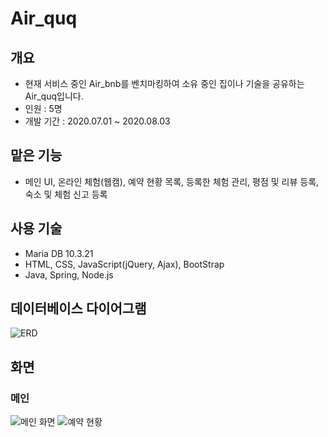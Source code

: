 # Air_quq<br>
## 개요
* 현재 서비스 중인 Air_bnb를 벤치마킹하여 소유 중인 집이나 기술을 공유하는 Air_quq입니다.
* 인원 : 5명
* 개발 기간 : 2020.07.01 ~ 2020.08.03
## 맡은 기능
* 메인 UI, 온라인 체험(웹캠), 예약 현황 목록, 등록한 체험 관리, 평점 및 리뷰 등록, 숙소 및 체험 신고 등록

## 사용 기술
* Maria DB 10.3.21
* HTML, CSS, JavaScript(jQuery, Ajax), BootStrap
* Java, Spring, Node.js
## 데이터베이스 다이어그램
![ERD](https://user-images.githubusercontent.com/58472980/98431878-b1b1d080-20fc-11eb-82fe-4b3b8dc95f10.jpg)
## 화면
### 메인
![메인 화면](https://user-images.githubusercontent.com/58472980/98431909-f2a9e500-20fc-11eb-9261-2772b5aa839b.PNG)
![예약 현황](https://user-images.githubusercontent.com/58472980/98432109-6f898e80-20fe-11eb-87de-bd173173022c.png)
